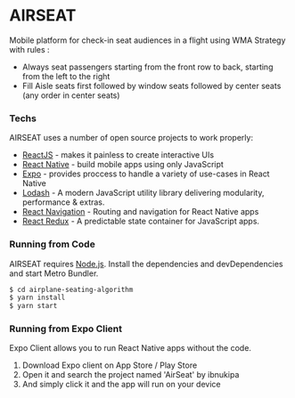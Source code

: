 # AIRSEAT
Mobile platform for check-in seat audiences in a flight using WMA Strategy with rules :
  - Always seat passengers starting from the front row to back, starting from the left to the right
  - Fill Aisle seats first followed by window seats followed by center seats (any order in center seats)

### Techs
AIRSEAT uses a number of open source projects to work properly:
* [ReactJS](https://reactjs.org) - makes it painless to create interactive UIs
* [React Native](https://facebook.github.io/react-native/) -  build mobile apps using only JavaScript
* [Expo](https://expo.io) - provides proccess to handle a variety of use-cases in React Native
* [Lodash](https://lodash.com) - A modern JavaScript utility library delivering modularity, performance & extras.
* [React Navigation](https://reactnavigation.org) - Routing and navigation for React Native apps
* [React Redux](https://redux.js.org) - A predictable state container for JavaScript apps.

### Running from Code
AIRSEAT requires [Node.js](https://nodejs.org/).
Install the dependencies and devDependencies and start Metro Bundler.
```sh
$ cd airplane-seating-algorithm
$ yarn install
$ yarn start
```

### Running from Expo Client
Expo Client allows you to run React Native apps without the code.
1. Download Expo client on App Store / Play Store
2. Open it and search the project named 'AirSeat' by ibnukipa
3. And simply click it and the app will run on your device
